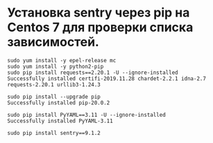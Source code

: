 # Установка sentry через pip на Centos 7 для проверки списка зависимостей.

```
sudo yum install -y epel-release mc
sudo yum install -y python2-pip
sudo pip install requests==2.20.1 -U --ignore-installed
Successfully installed certifi-2019.11.28 chardet-2.2.1 idna-2.7 requests-2.20.1 urllib3-1.24.3

sudo pip install --upgrade pip
Successfully installed pip-20.0.2

sudo pip install PyYAML==3.11 -U --ignore-installed
Successfully installed PyYAML-3.11

sudo pip install sentry==9.1.2
```
